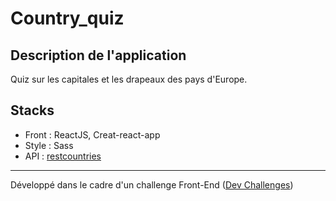 # Country_quiz

## Description de l'application

Quiz sur les capitales et les drapeaux des pays d'Europe.

## Stacks

* Front : ReactJS, Creat-react-app
* Style : Sass
* API   : [restcountries](https://restcountries.eu/)




---

Développé dans le cadre d'un challenge Front-End ([Dev Challenges](https://devchallenges.io/challenges/Bu3G2irnaXmfwQ8sZkw8))
